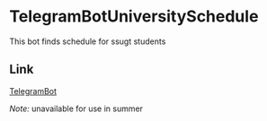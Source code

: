 # TelegramBotUniversitySchedule

This bot finds schedule for ssugt students

## Link

[TelegramBot](https://t.me/ssugt_timetable_bot)

*Note:* unavailable for use in summer

